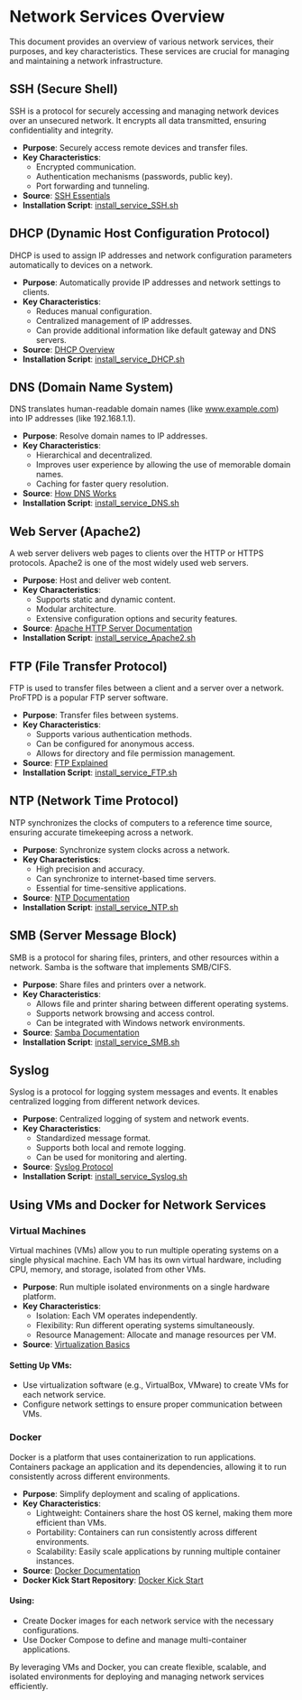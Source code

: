 # Network Services Overview

This document provides an overview of various network services, their purposes, and key characteristics. These services are crucial for managing and maintaining a network infrastructure.

## SSH (Secure Shell)

SSH is a protocol for securely accessing and managing network devices over an unsecured network. It encrypts all data transmitted, ensuring confidentiality and integrity.

- **Purpose**: Securely access remote devices and transfer files.
- **Key Characteristics**:
  - Encrypted communication.
  - Authentication mechanisms (passwords, public key).
  - Port forwarding and tunneling.
- **Source**: [SSH Essentials](https://www.ssh.com/ssh/protocol/)
- **Installation Script**: [install_service_SSH.sh](https://github.com/orlandomotapires/NetworkServicesSetup/blob/main/install_service_SSH.sh)

## DHCP (Dynamic Host Configuration Protocol)

DHCP is used to assign IP addresses and network configuration parameters automatically to devices on a network.

- **Purpose**: Automatically provide IP addresses and network settings to clients.
- **Key Characteristics**:
  - Reduces manual configuration.
  - Centralized management of IP addresses.
  - Can provide additional information like default gateway and DNS servers.
- **Source**: [DHCP Overview](https://www.webopedia.com/definitions/dhcp/)
- **Installation Script**: [install_service_DHCP.sh](https://github.com/orlandomotapires/NetworkServicesSetup/blob/main/install_service_DHCP.sh)

## DNS (Domain Name System)

DNS translates human-readable domain names (like www.example.com) into IP addresses (like 192.168.1.1).

- **Purpose**: Resolve domain names to IP addresses.
- **Key Characteristics**:
  - Hierarchical and decentralized.
  - Improves user experience by allowing the use of memorable domain names.
  - Caching for faster query resolution.
- **Source**: [How DNS Works](https://www.cloudflare.com/learning/dns/what-is-dns/)
- **Installation Script**: [install_service_DNS.sh](https://github.com/orlandomotapires/NetworkServicesSetup/blob/main/install_service_DNS.sh)

## Web Server (Apache2)

A web server delivers web pages to clients over the HTTP or HTTPS protocols. Apache2 is one of the most widely used web servers.

- **Purpose**: Host and deliver web content.
- **Key Characteristics**:
  - Supports static and dynamic content.
  - Modular architecture.
  - Extensive configuration options and security features.
- **Source**: [Apache HTTP Server Documentation](https://httpd.apache.org/docs/)
- **Installation Script**: [install_service_Apache2.sh](https://github.com/orlandomotapires/NetworkServicesSetup/blob/main/install_service_WEB.sh)

## FTP (File Transfer Protocol)

FTP is used to transfer files between a client and a server over a network. ProFTPD is a popular FTP server software.

- **Purpose**: Transfer files between systems.
- **Key Characteristics**:
  - Supports various authentication methods.
  - Can be configured for anonymous access.
  - Allows for directory and file permission management.
- **Source**: [FTP Explained](https://www.hostinger.com/tutorials/ftp)
- **Installation Script**: [install_service_FTP.sh](https://github.com/orlandomotapires/NetworkServicesSetup/blob/main/install_service_FTP.sh)

## NTP (Network Time Protocol)

NTP synchronizes the clocks of computers to a reference time source, ensuring accurate timekeeping across a network.

- **Purpose**: Synchronize system clocks across a network.
- **Key Characteristics**:
  - High precision and accuracy.
  - Can synchronize to internet-based time servers.
  - Essential for time-sensitive applications.
- **Source**: [NTP Documentation](http://www.ntp.org/documentation.html)
- **Installation Script**: [install_service_NTP.sh](https://github.com/orlandomotapires/NetworkServicesSetup/blob/main/install_service_NTP.sh)

## SMB (Server Message Block)

SMB is a protocol for sharing files, printers, and other resources within a network. Samba is the software that implements SMB/CIFS.

- **Purpose**: Share files and printers over a network.
- **Key Characteristics**:
  - Allows file and printer sharing between different operating systems.
  - Supports network browsing and access control.
  - Can be integrated with Windows network environments.
- **Source**: [Samba Documentation](https://www.samba.org/samba/docs/)
- **Installation Script**: [install_service_SMB.sh](https://github.com/orlandomotapires/NetworkServicesSetup/blob/main/install_service_SMB.sh)

## Syslog

Syslog is a protocol for logging system messages and events. It enables centralized logging from different network devices.

- **Purpose**: Centralized logging of system and network events.
- **Key Characteristics**:
  - Standardized message format.
  - Supports both local and remote logging.
  - Can be used for monitoring and alerting.
- **Source**: [Syslog Protocol](https://tools.ietf.org/html/rfc5424)
- **Installation Script**: [install_service_Syslog.sh](https://github.com/orlandomotapires/NetworkServicesSetup/blob/main/install_service_SYSLOG.sh)

## Using VMs and Docker for Network Services

### Virtual Machines

Virtual machines (VMs) allow you to run multiple operating systems on a single physical machine. Each VM has its own virtual hardware, including CPU, memory, and storage, isolated from other VMs.

- **Purpose**: Run multiple isolated environments on a single hardware platform.
- **Key Characteristics**:
  - Isolation: Each VM operates independently.
  - Flexibility: Run different operating systems simultaneously.
  - Resource Management: Allocate and manage resources per VM.
- **Source**: [Virtualization Basics](https://www.vmware.com/topics/glossary/content/virtual-machine.html)

#### Setting Up VMs:

- Use virtualization software (e.g., VirtualBox, VMware) to create VMs for each network service.
- Configure network settings to ensure proper communication between VMs.

### Docker

Docker is a platform that uses containerization to run applications. Containers package an application and its dependencies, allowing it to run consistently across different environments.

- **Purpose**: Simplify deployment and scaling of applications.
- **Key Characteristics**:
  - Lightweight: Containers share the host OS kernel, making them more efficient than VMs.
  - Portability: Containers can run consistently across different environments.
  - Scalability: Easily scale applications by running multiple container instances.
- **Source**: [Docker Documentation](https://docs.docker.com/get-started/)
- **Docker Kick Start Repository**: [Docker Kick Start](https://github.com/orlandomotapires/docker_kick_start)
  
#### Using:

- Create Docker images for each network service with the necessary configurations.
- Use Docker Compose to define and manage multi-container applications.



By leveraging VMs and Docker, you can create flexible, scalable, and isolated environments for deploying and managing network services efficiently.
